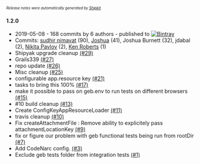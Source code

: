 <sup><sup>*Release notes were automatically generated by [Shipkit](http://shipkit.org/)*</sup></sup>

#### 1.2.0
 - 2019-05-08 - 168 commits by 6 authors - published to [![Bintray](https://img.shields.io/badge/Bintray-1.2.0-green.svg)](https://bintray.com/null/null/org.grails.plugins/1.2.0)
 - Commits: [sudhir nimavat](https://github.com/snimavat) (90), [Joshua](https://github.com/basejump) (41), Joshua Burnett (32), jdabal (2), [Nikita Pavlov](https://github.com/NickPavlov) (2), [Ken Roberts](https://github.com/ken-roberts) (1)
 - Shipyak upgrade cleanup [(#29)](https://github.com/yakworks/view-tools/pull/29)
 - Grails339 [(#27)](https://github.com/yakworks/view-tools/pull/27)
 - repo update [(#26)](https://github.com/yakworks/view-tools/pull/26)
 - Misc cleanup [(#25)](https://github.com/yakworks/view-tools/pull/25)
 - configurable app.resource key [(#21)](https://github.com/yakworks/view-tools/issues/21)
 - tasks to bring this 100%  [(#17)](https://github.com/yakworks/view-tools/issues/17)
 - make it possible to pass on geb.env to run tests on different browsers [(#15)](https://github.com/yakworks/view-tools/issues/15)
 - #10 build cleanup [(#13)](https://github.com/yakworks/view-tools/pull/13)
 - Create ConfigKeyAppResourceLoader [(#11)](https://github.com/yakworks/view-tools/issues/11)
 - travis cleanup [(#10)](https://github.com/yakworks/view-tools/issues/10)
 - Fix createAttachmentFile : Remove ability to explicitely pass attachmentLocationKey [(#9)](https://github.com/yakworks/view-tools/issues/9)
 - fix or figure our problem with geb functional tests being run from rootDir [(#7)](https://github.com/yakworks/view-tools/issues/7)
 - Add CodeNarc config. [(#3)](https://github.com/yakworks/view-tools/pull/3)
 - Exclude geb tests folder from integration tests [(#1)](https://github.com/yakworks/view-tools/pull/1)

